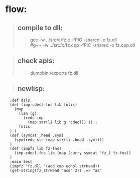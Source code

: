 
# flow:
>## compile to dll:
>> gcc -w ../src/c/fz.c -fPIC -shared -o fz.dll
<br> #g++ -w ../src/c/fz.cpp -fPIC -shared -o fz.cpp.dll

>## check apis:
>> dumpbin /exports fz.dll

>## newlisp:
```
  ;def dsls
  (def (imp-cdecl-fns lib fnlis)
    (map
      (lam (g)
        (redu imp
          (map str(li lib g 'cdecl)) )) ;
      fnlis
  ) )
  (def (symcat .head .sym)
    (sym(redu str (map str(li .head .sym))))
  )
  (def (impfz lib fz-fns)
    (imp-cdecl-fns lib (map (curry symcat 'fz_) fz-fns))
  )
  ;main test
  (impfz 'fz.dll '(add cmp echol strHead))
  (get-string(fz_strHead "asd" 2)) ;=> "as"
```